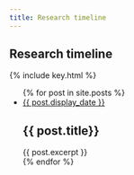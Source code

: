 ```yaml
---
title: Research timeline
---
```


<section id="timeline">
  <h1>Research timeline</h1>
  {% include key.html %}

  <ul class="timeline_ul">
    {% for post in site.posts %}
        <li class="timeline_card">
          <div class="timeline_head {{post.type}}">
            <a href="{{site.url}}/{{site.github.repository_name}}{{post.url}}">
              <div class="date_{{post.type}}" > {{ post.display_date }} </div>
            <!-- <br>  -->
            <div class="type_{{post.type}}" > </div>  
            </a>
          </div>
          <div class="timeline_body">
              <h2>{{ post.title}}</h2>
          {{ post.excerpt }}
          </div>
       </li>
    {% endfor %}
  </ul>
</section>
